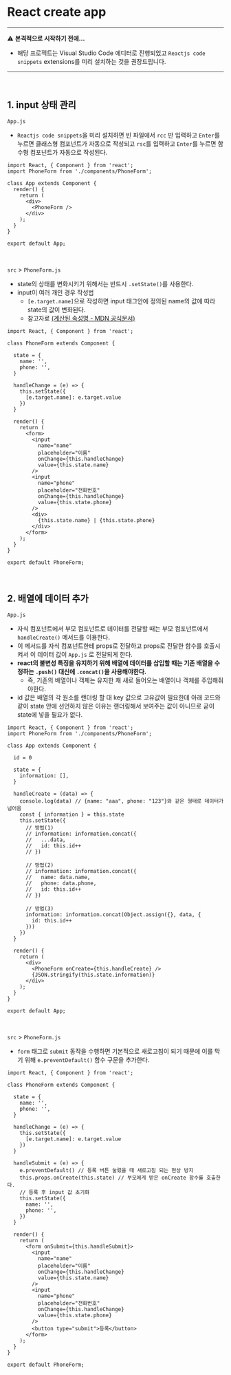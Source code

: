 # React create app

---

:warning: <b>본격적으로 시작하기 전에...</b>

- 해당 프로젝트는 Visual Studio Code 에디터로 진행되었고 `Reactjs code snippets` extensions를 미리 설치하는 것을 권장드립니다.

---

<br>

## 1. input 상태 관리

`App.js`

- `Reactjs code snippets`을 미리 설치하면 빈 파일에서 `rcc` 만 입력하고 `Enter`를 누르면 클래스형 컴포넌트가 자동으로 작성되고 `rsc`를 입력하고 `Enter`를 누르면 함수형 컴포넌트가 자동으로 작성된다.

```react
import React, { Component } from 'react';
import PhoneForm from './components/PhoneForm';

class App extends Component {
  render() {
    return (
      <div>
        <PhoneForm />
      </div>
    );
  }
}

export default App;
```

<br>

`src` > `PhoneForm.js`

- state의 상태를 변화시키기 위해서는 반드시 `.setState()`를 사용한다.
- input이 여러 개인 경우 작성법
  - `[e.target.name]`으로 작성하면 input 태그안에 정의된 name의 값에 따라 state의 값이 변화된다.
  - 참고자료 <a href="https://developer.mozilla.org/ko/docs/Web/JavaScript/Reference/Operators/Object_initializer" target="_blank">(계산된 속성명 - MDN 공식문서)</a>

```react
import React, { Component } from 'react';

class PhoneForm extends Component {

  state = {
    name: '',
    phone: '',
  }

  handleChange = (e) => {
    this.setState({
      [e.target.name]: e.target.value
    })
  }

  render() {
    return (
      <form>
        <input
          name="name"
          placeholder="이름"
          onChange={this.handleChange}
          value={this.state.name}
        />
        <input
          name="phone"
          placeholder="전화번호"
          onChange={this.handleChange}
          value={this.state.phone}
        />
        <div>
          {this.state.name} | {this.state.phone}
        </div>
      </form>
    );
  }
}

export default PhoneForm;
```

<br>

## 2. 배열에 데이터 추가

`App.js`

- 자식 컴포넌트에서 부모 컴포넌트로 데이터를 전달할 때는 부모 컴포넌트에서 `handleCreate()` 메서드를 이용한다.
- 이 메서드를 자식 컴포넌트한테 props로 전달하고 props로 전달한 함수를 호출시켜서 이 데이터 값이 `App.js` 로 전달되게 한다.
- <b>react의 불변성 특징을 유지하기 위해 배열에 데이터를 삽입할 때는 기존 배열을 수정하는 `.push()` 대신에 `.concat()`을 사용해야한다.</b>
  - 즉, 기존의 배열이나 객체는 유지한 채 새로 들어오는 배열이나 객체를 주입해줘야한다.
- id 값은 배열의 각 원소를 랜더링 할 대 key 값으로 고유값이 필요한데 아래 코드와 같이 state 안에 선언하지 않은 이유는 랜더링해서 보여주는 값이 아니므로 굳이 state에 넣을 필요가 없다.

```react
import React, { Component } from 'react';
import PhoneForm from './components/PhoneForm';

class App extends Component {

  id = 0

  state = {
    information: [],
  }

  handleCreate = (data) => {
    console.log(data) // {name: "aaa", phone: "123"}와 같은 형태로 데이터가 넘어옴
    const { information } = this.state
    this.setState({
      // 방법(1)
      // information: information.concat({
      //   ...data,
      //   id: this.id++
      // })

      // 방법(2)
      // information: information.concat({
      //   name: data.name,
      //   phone: data.phone,
      //   id: this.id++
      // })

      // 방법(3)
      information: information.concat(Object.assign({}, data, {
        id: this.id++
      }))
    })
  }

  render() {
    return (
      <div>
        <PhoneForm onCreate={this.handleCreate} />
        {JSON.stringify(this.state.information)}
      </div>
    );
  }
}

export default App;
```

<br>

`src` > `PhoneForm.js`

- `form` 태그로 `submit` 동작을 수행하면 기본적으로 새로고침이 되기 때문에 이를 막기 위해 `e.preventDefault()` 함수 구문을 추가한다.

```react
import React, { Component } from 'react';

class PhoneForm extends Component {

  state = {
    name: '',
    phone: '',
  }

  handleChange = (e) => {
    this.setState({
      [e.target.name]: e.target.value
    })
  }

  handleSubmit = (e) => {
    e.preventDefault() // 등록 버튼 눌렀을 때 새로고침 되는 현상 방지
    this.props.onCreate(this.state) // 부모에게 받은 onCreate 함수를 호출한다.
    // 등록 후 input 값 초기화
    this.setState({
      name: '',
      phone: '',
    })
  }

  render() {
    return (
      <form onSubmit={this.handleSubmit}>
        <input
          name="name"
          placeholder="이름"
          onChange={this.handleChange}
          value={this.state.name}
        />
        <input
          name="phone"
          placeholder="전화번호"
          onChange={this.handleChange}
          value={this.state.phone}
        />
        <button type="submit">등록</button>
      </form>
    );
  }
}

export default PhoneForm;
```

